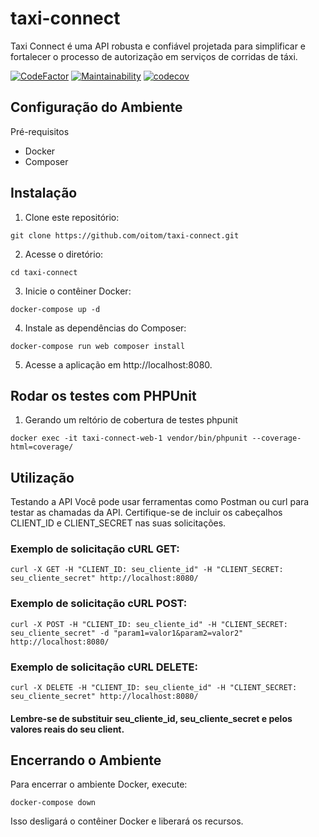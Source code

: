 # taxi-connect
Taxi Connect é uma API robusta e confiável projetada para simplificar e fortalecer o processo de autorização em serviços de corridas de táxi.

[![CodeFactor](https://www.codefactor.io/repository/github/oitom/taxi-connect/badge)](https://www.codefactor.io/repository/github/oitom/taxi-connect)
[![Maintainability](https://api.codeclimate.com/v1/badges/84647828e6ee2628a303/maintainability)](https://codeclimate.com/github/oitom/taxi-connect/maintainability)
[![codecov](https://codecov.io/github/oitom/taxi-connect/graph/badge.svg?token=gVgSyIhi4P)](https://codecov.io/github/oitom/taxi-connect)

## Configuração do Ambiente
Pré-requisitos

- Docker
- Composer

## Instalação
1. Clone este repositório:

```
git clone https://github.com/oitom/taxi-connect.git
```

2. Acesse o diretório:
```
cd taxi-connect
```

3. Inicie o contêiner Docker:
```
docker-compose up -d
```

4. Instale as dependências do Composer:
```
docker-compose run web composer install
```

5. Acesse a aplicação em http://localhost:8080.

## Rodar os testes com PHPUnit

1. Gerando um reltório de cobertura de testes phpunit
```
docker exec -it taxi-connect-web-1 vendor/bin/phpunit --coverage-html=coverage/
```

## Utilização
Testando a API
Você pode usar ferramentas como Postman ou curl para testar as chamadas da API. Certifique-se de incluir os cabeçalhos CLIENT_ID e CLIENT_SECRET nas suas solicitações.

### Exemplo de solicitação cURL GET:

```
curl -X GET -H "CLIENT_ID: seu_cliente_id" -H "CLIENT_SECRET: seu_cliente_secret" http://localhost:8080/
```
### Exemplo de solicitação cURL POST:

```
curl -X POST -H "CLIENT_ID: seu_cliente_id" -H "CLIENT_SECRET: seu_cliente_secret" -d "param1=valor1&param2=valor2" http://localhost:8080/
```
### Exemplo de solicitação cURL DELETE:

```
curl -X DELETE -H "CLIENT_ID: seu_cliente_id" -H "CLIENT_SECRET: seu_cliente_secret" http://localhost:8080/
```

#### Lembre-se de substituir seu_cliente_id, seu_cliente_secret e pelos valores reais do seu client.

## Encerrando o Ambiente
Para encerrar o ambiente Docker, execute:

```
docker-compose down
```
Isso desligará o contêiner Docker e liberará os recursos.

